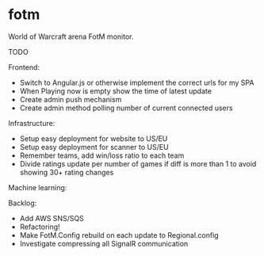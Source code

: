 fotm
====

World of Warcraft arena FotM monitor.

TODO

Frontend:
- Switch to Angular.js or otherwise implement the correct urls for my SPA
- When Playing now is empty show the time of latest update
- Create admin push mechanism
- Create admin method polling number of current connected users

Infrastructure:
- Setup easy deployment for website to US/EU
- Setup easy deployment for scanner to US/EU
- Remember teams, add win/loss ratio to each team
- Divide ratings update per number of games if diff is more than 1 to avoid showing 30+ rating changes

Machine learning:

Backlog:
- Add AWS SNS/SQS
- Refactoring!
- Make FotM.Config rebuild on each update to Regional.config
- Investigate compressing all SignalR communication
